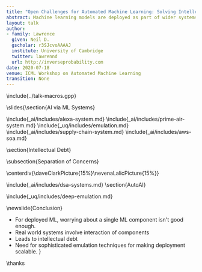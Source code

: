 ```yaml
---
title: "Open Challenges for Automated Machine Learning: Solving Intellectual Debt with AutoAI"
abstract: Machine learning models are deployed as part of wider systems where outputs of one model are consumed by other models. This composite structure for machine learning systems is the dominant approach for deploying artificial intelligence. Such deployed systems can be complex to understand, they bring with them intellectual debt. In this talk we'll argue that the next frontier for automated machine learning is to move to automation of the systems design, going from AutoML to AutoAI.
layout: talk
author:
- family: Lawrence
  given: Neil D.
  gscholar: r3SJcvoAAAAJ
  institute: University of Cambridge
  twitter: lawrennd
  url: http://inverseprobability.com
date: 2020-07-18
venue: ICML Workshop on Automated Machine Learning
transition: None
---
```


\include{../talk-macros.gpp}

\slides{\section{AI via ML Systems}

\include{_ai/includes/alexa-system.md}
\include{_ai/includes/prime-air-system.md}
\include{_uq/includes/emulation.md}
\include{_ai/includes/supply-chain-system.md}
\include{_ai/includes/aws-soa.md}


\section{Intellectual Debt}

\subsection{Separation of Concerns}

\centerdiv{\daveClarkPicture{15%}\nevenaLalicPicture{15%}}

\include{_ai/includes/dsa-systems.md}
\section{AutoAI}


\include{_uq/includes/deep-emulation.md}



<!-- include{_data-science/includes/milan.md} -->
<!-- include{_uq/includes/emukit-software.md} -->

\newslide{Conclusion}

* For deployed ML, worrying about a single ML component isn't good enough.
* Real world systems involve interaction of components
* Leads to intellectual debt
* Need for sophisticated emulation techniques for making deployment scalable.
}

\thanks


